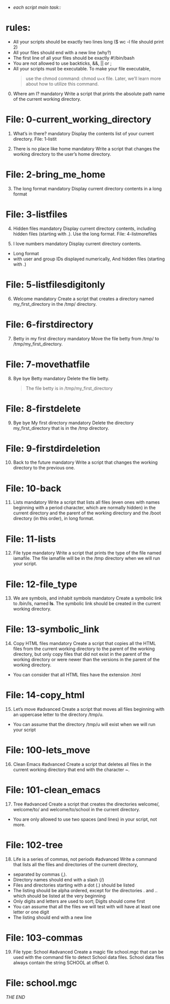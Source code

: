 
* *each script main task::*
# rules:
- All your scripts should be exactly two lines long ($ wc -l file should print 2)
- All your files should end with a new line (why?)
- The first line of all your files should be exactly #!/bin/bash
- You are not allowed to use backticks, &&, || or ;
- All your scripts must be executable. To make your file executable, 
    > use the chmod command: chmod u+x file. Later, we’ll learn more about how to utilize this command.

0. Where am I?
mandatory
Write a script that prints the absolute path name of the current working directory.
# File: 0-current_working_directory

1. What’s in there?
mandatory
Display the contents list of your current directory.
File: 1-listit

2. There is no place like home
mandatory
Write a script that changes the working directory to the user’s home directory.
# File: 2-bring_me_home

3. The long format
mandatory
Display current directory contents in a long format
# File: 3-listfiles

4. Hidden files
mandatory
Display current directory contents, including hidden files (starting with .). Use the long format.
File: 4-listmorefiles

5. I love numbers
mandatory
Display current directory contents.
- Long format
- with user and group IDs displayed numerically, 
    And hidden files (starting with .)
# File: 5-listfilesdigitonly

6. Welcome
mandatory
Create a script that creates a directory named my_first_directory in the /tmp/ directory.
# File: 6-firstdirectory

7. Betty in my first directory
mandatory
Move the file betty from /tmp/ to /tmp/my_first_directory.
# File: 7-movethatfile

8. Bye bye Betty
mandatory
Delete the file betty.
    > The file betty is in /tmp/my_first_directory
# File: 8-firstdelete

9. Bye bye My first directory
mandatory
Delete the directory my_first_directory that is in the /tmp directory.
# File: 9-firstdirdeletion

10. Back to the future
mandatory
Write a script that changes the working directory to the previous one.
# File: 10-back

11. Lists
mandatory
Write a script that lists all files (even ones with names beginning with a period character,
 which are normally hidden) in the current directory and the parent of the working directory 
 and the /boot directory (in this order), in long format.
# File: 11-lists

12. File type
mandatory
Write a script that prints the type of the file named iamafile. 
    The file iamafile will be in the /tmp directory when we will run your script.
# File: 12-file_type

13. We are symbols, and inhabit symbols
mandatory
Create a symbolic link to /bin/ls, named __ls__. 
    The symbolic link should be created in the current working directory.
# File: 13-symbolic_link

14. Copy HTML files
mandatory
Create a script that copies all the HTML files from the current working directory
     to the parent of the working directory, 
        but only copy files that did not exist in the parent of the working directory or were newer than the versions in the parent of the working directory.
- You can consider that all HTML files have the extension .html
# File: 14-copy_html

15. Let’s move
#advanced
Create a script that moves all files beginning 
    with an uppercase letter to the directory /tmp/u.
- You can assume that the directory /tmp/u will exist when we will run your script
# File: 100-lets_move

16. Clean Emacs
#advanced
Create a script that deletes all files in the current working directory 
    that end with the character ~.
# File: 101-clean_emacs

17. Tree
#advanced
Create a script that creates the directories welcome/, welcome/to/ 
    and welcome/to/school in the current directory.
- You are only allowed to use two spaces (and lines) in your script, not more.
# File: 102-tree

18. Life is a series of commas, not periods
#advanced
Write a command that lists all the files 
and directories of the current directory, 
- separated by commas (,).
- Directory names should end with a slash (/)
- Files and directories starting with a dot (.) should be listed
- The listing should be alpha ordered, except for the directories . and .. which should be listed at the very beginning
- Only digits and letters are used to sort; Digits should come first
- You can assume that all the files we will test with will have at least one letter or one digit
- The listing should end with a new line
# File: 103-commas

19. File type: School
#advanced
Create a magic file school.mgc 
that can be used with the command file to detect School data files.
 School data files always contain the string SCHOOL at offset 0.
# File: school.mgc


*THE END*
